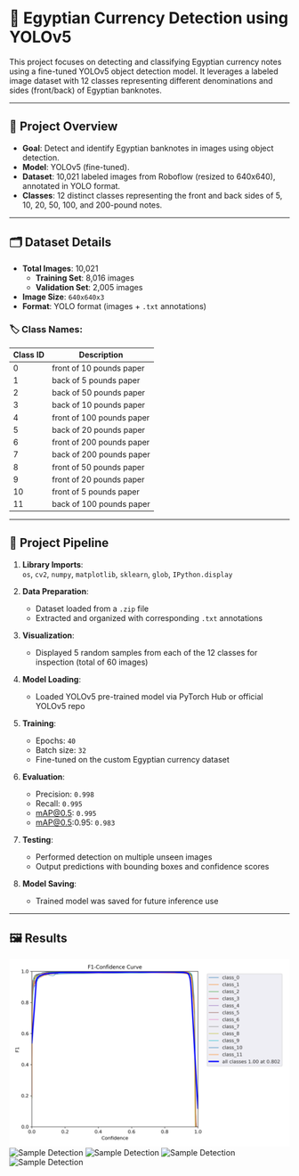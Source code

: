 # 🏦 Egyptian Currency Detection using YOLOv5

This project focuses on detecting and classifying Egyptian currency notes using a fine-tuned YOLOv5 object detection model. It leverages a labeled image dataset with 12 classes representing different denominations and sides (front/back) of Egyptian banknotes.

---

## 📌 Project Overview

- **Goal**: Detect and identify Egyptian banknotes in images using object detection.
- **Model**: YOLOv5 (fine-tuned).
- **Dataset**: 10,021 labeled images from Roboflow (resized to 640x640), annotated in YOLO format.
- **Classes**: 12 distinct classes representing the front and back sides of 5, 10, 20, 50, 100, and 200-pound notes.

---

## 🗂️ Dataset Details

- **Total Images**: 10,021  
  - **Training Set**: 8,016 images  
  - **Validation Set**: 2,005 images  
- **Image Size**: `640x640x3`
- **Format**: YOLO format (images + `.txt` annotations)

### 🏷️ Class Names:
| Class ID | Description               |
|----------|---------------------------|
| 0        | front of 10 pounds paper  |
| 1        | back of 5 pounds paper    |
| 2        | back of 50 pounds paper   |
| 3        | back of 10 pounds paper   |
| 4        | front of 100 pounds paper |
| 5        | back of 20 pounds paper   |
| 6        | front of 200 pounds paper |
| 7        | back of 200 pounds paper  |
| 8        | front of 50 pounds paper  |
| 9        | front of 20 pounds paper  |
| 10       | front of 5 pounds paper   |
| 11       | back of 100 pounds paper  |

---

## 🔧 Project Pipeline

1. **Library Imports**:  
   `os`, `cv2`, `numpy`, `matplotlib`, `sklearn`, `glob`, `IPython.display`

2. **Data Preparation**:
   - Dataset loaded from a `.zip` file
   - Extracted and organized with corresponding `.txt` annotations

3. **Visualization**:
   - Displayed 5 random samples from each of the 12 classes for inspection (total of 60 images)

4. **Model Loading**:
   - Loaded YOLOv5 pre-trained model via PyTorch Hub or official YOLOv5 repo

5. **Training**:
   - Epochs: `40`
   - Batch size: `32`
   - Fine-tuned on the custom Egyptian currency dataset

6. **Evaluation**:
   - Precision: `0.998`
   - Recall: `0.995`
   - mAP@0.5: `0.995`
   - mAP@0.5:0.95: `0.983`

7. **Testing**:
   - Performed detection on multiple unseen images
   - Output predictions with bounding boxes and confidence scores

8. **Model Saving**:
   - Trained model was saved for future inference use

---

## 🖼️ Results
![F1_curve(1).png](https://github.com/Sameh20200218AI/Egypt_Currency_Detection_Using_YOLOv5_Computer_Vision/blob/main/F1_curve%20(1).png)
![Sample Detection](assets/sample_detection.png)
![Sample Detection](assets/sample_detection.png)
![Sample Detection](assets/sample_detection.png)
![Sample Detection](assets/sample_detection.png)
